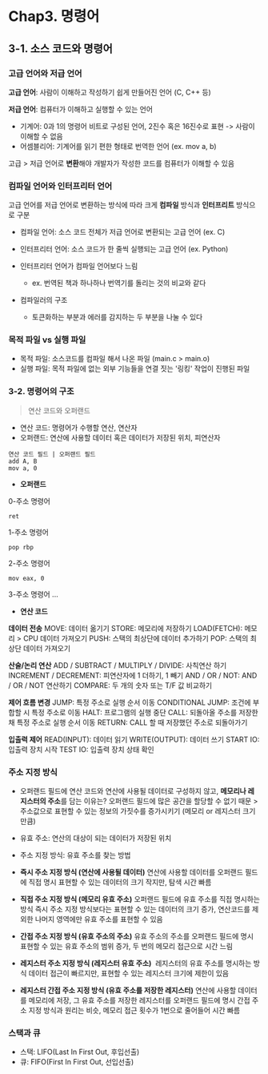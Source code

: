 # Chap3. 명령어

## 3-1. 소스 코드와 명령어

### 고급 언어와 저급 언어

**고급 언어**: 사람이 이해하고 작성하기 쉽게 만들어진 언어 (C, C++ 등)

**저급 언어**: 컴퓨터가 이해하고 실행할 수 있는 언어

- 기계어: 0과 1의 명령어 비트로 구성된 언어, 2진수 혹은 16진수로 표현 -> 사람이 이해할 수 없음
- 어셈블리어: 기계어를 읽기 편한 형태로 번역한 언어 (ex. mov a, b)

고급 > 저급 언어로 **변환**해야 개발자가 작성한 코드를 컴퓨터가 이해할 수 있음

### 컴파일 언어와 인터프리터 언어

고급 언어를 저급 언어로 변환하는 방식에 따라 크게 **컴파일** 방식과 **인터프리트** 방식으로 구분

- 컴파일 언어: 소스 코드 전체가 저급 언어로 변환되는 고급 언어 (ex. C)
- 인터프리터 언어: 소스 코드가 한 줄씩 실행되는 고급 언어 (ex. Python)

- 인터프리터 언어가 컴파일 언어보다 느림
    - ex. 번역된 책과 하나하나 번역기를 돌리는 것의 비교와 같다
- 컴파일러의 구조
    - 토큰화하는 부분과 에러를 감지하는 두 부분을 나눌 수 있다

### 목적 파일 vs 실행 파일

- 목적 파일: 소스코드를 컴파일 해서 나온 파일 (main.c > main.o)
- 실행 파일: 목적 파일에 없는 외부 기능들을 연결 짓는 '링킹' 작업이 진행된 파일

### 3-2. 명령어의 구조

> 연산 코드와 오퍼랜드
> 
- 연산 코드: 명령어가 수행할 연산, 연산자
- 오퍼랜드: 연산에 사용할 데이터 혹은 데이터가 저장된 위치, 피연산자

```
연산 코드 필드 | 오퍼랜드 필드
add A, B
mov a, 0
```

- **오퍼랜드**

0-주소 명령어

```
ret
```

1-주소 명령어

```
pop rbp
```

2-주소 명령어

```
mov eax, 0
```

3-주소 명령어 ...

- **연산 코드**

**데이터 전송**
MOVE: 데이터 옮기기
STORE: 메모리에 저장하기
LOAD(FETCH): 메모리 > CPU 데이터 가져오기
PUSH: 스택의 최상단에 데이터 추가하기
POP: 스택의 최상단 데이터 가져오기

**산술/논리 연산**
ADD / SUBTRACT / MULTIPLY / DIVIDE: 사칙연산 하기
INCREMENT / DECREMENT: 피연산자에 1 더하기, 1 빼기
AND / OR / NOT: AND / OR / NOT 연산하기
COMPARE: 두 개의 숫자 또는 T/F 값 비교하기

**제어 흐름 변경**
JUMP: 특정 주소로 실행 순서 이동 
CONDITIONAL JUMP: 조건에 부합할 시 특정 주소로 이동
HALT: 프로그램의 실행 중단 
CALL: 되돌아올 주소를 저장한 채 특정 주소로 실행 순서 이동
RETURN: CALL 할 때 저장했던 주소로 되돌아가기

**입출력 제어**
READ(INPUT): 데이터 읽기
WRITE(OUTPUT): 데이터 쓰기
START IO: 입출력 장치 시작
TEST IO: 입출력 장치 상태 확인 

### 주소 지정 방식

- 오퍼랜드 필드에 연산 코드와 연산에 사용될 데이터로 구성하지 않고, **메모리나 레지스터의 주소**를 담는 이유는?
오퍼랜드 필드에 많은 공간을 할당할 수 없기 때문 > 주소값으로 표현할 수 있는 정보의 가짓수를 증가시키기 (메모리 or 레지스터 크기만큼)
- 유효 주소: 연산의 대상이 되는 데이터가 저장된 위치
- 주소 지정 방식: 유효 주소를 찾는 방법

- **즉시 주소 지정 방식 (연산에 사용될 데이터)**
연산에 사용할 데이터를 오퍼랜드 필드에 직접 명시
표현할 수 있는 데이터의 크기 작지만, 탐색 시간 빠름
  
    
- **직접 주소 지정 방식 (메모리 유효 주소)**
오퍼랜드 필드에 유효 주소를 직접 명시하는 방식 
즉시 주소 지정 방식보다는 표현할 수 있는 데이터의 크기 증가, 연산코드를 제외한 나머지 영역에만 유효 주소를 표현할 수 있음
    
    
- **간접 주소 지정 방식 (유효 주소의 주소)**
유효 주소의 주소를 오퍼랜드 필드에 명시 
표현할 수 있는 유효 주소의 범위 증가, 두 번의 메모리 접근으로 시간 느림
    
    
- **레지스터 주소 지정 방식 (레지스터 유효 주소)** 
레지스터의 유효 주소를 명시하는 방식
데이터 접근이 빠르지만, 표현할 수 있는 레지스터 크기에 제한이 있음
    
    
- **레지스터 간접 주소 지정 방식 (유효 주소를 저장한 레지스터)**
연산에 사용할 데이터를 메모리에 저장, 그 유효 주소를 저장한 레지스터를 오퍼랜드 필드에 명시
간접 주소 지정 방식과 원리는 비슷, 메모리 접근 횟수가 1번으로 줄어들어 시간 빠름
    
    

### 스택과 큐

- 스택: LIFO(Last In First Out, 후입선출)
- 큐: FIFO(First In First Out, 선입선출)
